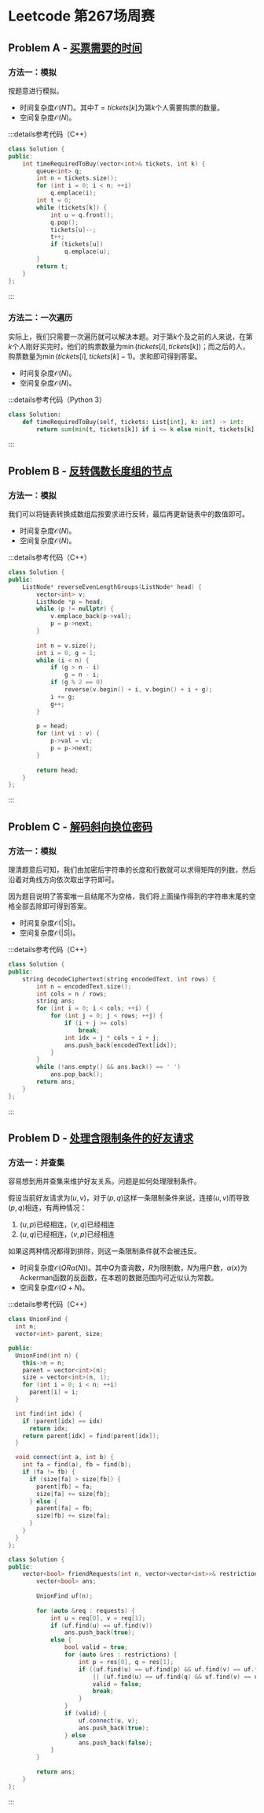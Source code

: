 # Leetcode 第267场周赛

## Problem A - [买票需要的时间](https://leetcode.cn/problems/time-needed-to-buy-tickets/)

### 方法一：模拟

按题意进行模拟。

- 时间复杂度$\mathcal{O}(NT)$。其中$T=tickets[k]$为第$k$个人需要购票的数量。
- 空间复杂度$\mathcal{O}(N)$。

:::details参考代码（C++）

```cpp
class Solution {
public:
    int timeRequiredToBuy(vector<int>& tickets, int k) {
        queue<int> q;
        int n = tickets.size();
        for (int i = 0; i < n; ++i)
            q.emplace(i);
        int t = 0;
        while (tickets[k]) {
            int u = q.front();
            q.pop();
            tickets[u]--;
            t++;
            if (tickets[u])
                q.emplace(u);
        }
        return t;
    }
};
```

:::

### 方法二：一次遍历

实际上，我们只需要一次遍历就可以解决本题。对于第$k$个及之前的人来说，在第$k$个人刚好买完时，他们的购票数量为$\min(tickets[i],tickets[k])$；而之后的人，购票数量为$\min(tickets[i],tickets[k]-1)$。求和即可得到答案。

- 时间复杂度$\mathcal{O}(N)$。
- 空间复杂度$\mathcal{O}(N)$。

:::details参考代码（Python 3）

```python
class Solution:
    def timeRequiredToBuy(self, tickets: List[int], k: int) -> int:
        return sum(min(t, tickets[k]) if i <= k else min(t, tickets[k] - 1) for i, t in enumerate(tickets))
```

:::

## Problem B - [反转偶数长度组的节点](https://leetcode.cn/problems/reverse-nodes-in-even-length-groups/)

### 方法一：模拟

我们可以将链表转换成数组后按要求进行反转，最后再更新链表中的数值即可。

- 时间复杂度$\mathcal{O}(N)$。
- 空间复杂度$\mathcal{O}(N)$。

:::details参考代码（C++）

```cpp
class Solution {
public:
    ListNode* reverseEvenLengthGroups(ListNode* head) {
        vector<int> v;
        ListNode *p = head;
        while (p != nullptr) {
            v.emplace_back(p->val);
            p = p->next;
        }
        
        int n = v.size();
        int i = 0, g = 1;
        while (i < n) {
            if (g > n - i)
                g = n - i;
            if (g % 2 == 0)
                reverse(v.begin() + i, v.begin() + i + g);
            i += g;
            g++;
        }
        
        p = head;
        for (int vi : v) {
            p->val = vi;
            p = p->next;
        }
        
        return head;
    }
};
```

:::

## Problem C - [解码斜向换位密码](https://leetcode.cn/problems/decode-the-slanted-ciphertext/)

### 方法一：模拟

理清题意后可知，我们由加密后字符串的长度和行数就可以求得矩阵的列数，然后沿着对角线方向依次取出字符即可。

因为题目说明了答案唯一且结尾不为空格，我们将上面操作得到的字符串末尾的空格全部去除即可得到答案。

- 时间复杂度$\mathcal{O}(|S|)$。
- 空间复杂度$\mathcal{O}(|S|)$。

:::details参考代码（C++）

```cpp
class Solution {
public:
    string decodeCiphertext(string encodedText, int rows) {
        int n = encodedText.size();
        int cols = n / rows;
        string ans;
        for (int i = 0; i < cols; ++i) {
            for (int j = 0; j < rows; ++j) {
                if (i + j >= cols)
                    break;
                int idx = j * cols + i + j;
                ans.push_back(encodedText[idx]);
            }
        }
        while (!ans.empty() && ans.back() == ' ')
            ans.pop_back();
        return ans;
    }
};
```

:::

## Problem D - [处理含限制条件的好友请求](https://leetcode.cn/problems/process-restricted-friend-requests/)

### 方法一：并查集

容易想到用并查集来维护好友关系。问题是如何处理限制条件。

假设当前好友请求为$(u,v)$，对于$(p,q)$这样一条限制条件来说，连接$(u,v)$而导致$(p,q)$相连，有两种情况：

1. $(u,p)$已经相连，$(v,q)$已经相连
2. $(u,q)$已经相连，$(v,p)$已经相连

如果这两种情况都得到排除，则这一条限制条件就不会被违反。

- 时间复杂度$\mathcal{O}(QR\alpha(N))$。其中$Q$为查询数，$R$为限制数，$N$为用户数，$\alpha(x)$为Ackerman函数的反函数，在本题的数据范围内可近似认为常数。
- 空间复杂度$\mathcal{O}(Q+N)$。

:::details参考代码（C++）

```cpp
class UnionFind {
  int n;
  vector<int> parent, size;

public:
  UnionFind(int n) {
    this->n = n;
    parent = vector<int>(n);
    size = vector<int>(n, 1);
    for (int i = 0; i < n; ++i)
      parent[i] = i;
  }

  int find(int idx) {
    if (parent[idx] == idx)
      return idx;
    return parent[idx] = find(parent[idx]);
  }

  void connect(int a, int b) {
    int fa = find(a), fb = find(b);
    if (fa != fb) {
      if (size[fa] > size[fb]) {
        parent[fb] = fa;
        size[fa] += size[fb];
      } else {
        parent[fa] = fb;
        size[fb] += size[fa];
      }
    }
  }
};

class Solution {
public:
    vector<bool> friendRequests(int n, vector<vector<int>>& restrictions, vector<vector<int>>& requests) {
        vector<bool> ans;
        
        UnionFind uf(n);
        
        for (auto &req : requests) {
            int u = req[0], v = req[1];
            if (uf.find(u) == uf.find(v))
                ans.push_back(true);
            else {
                bool valid = true;
                for (auto &res : restrictions) {
                    int p = res[0], q = res[1];
                    if ((uf.find(u) == uf.find(p) && uf.find(v) == uf.find(q))
                        || (uf.find(u) == uf.find(q) && uf.find(v) == uf.find(p))) {
                        valid = false;
                        break;
                    }
                }
                if (valid) {
                    uf.connect(u, v);
                    ans.push_back(true);
                } else
                    ans.push_back(false);
            }
        }
        
        return ans;
    }
};
```

:::
